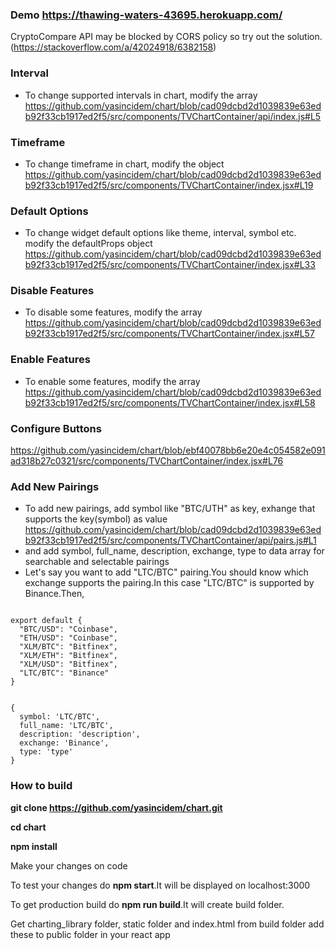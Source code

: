 ### Demo https://thawing-waters-43695.herokuapp.com/

CryptoCompare API may be blocked by CORS policy so try out the solution. (https://stackoverflow.com/a/42024918/6382158)
  

### Interval
* To change supported intervals in chart, modify the array https://github.com/yasincidem/chart/blob/cad09dcbd2d1039839e63edb92f33cb1917ed2f5/src/components/TVChartContainer/api/index.js#L5

### Timeframe
* To change timeframe in chart, modify the object
https://github.com/yasincidem/chart/blob/cad09dcbd2d1039839e63edb92f33cb1917ed2f5/src/components/TVChartContainer/index.jsx#L19

### Default Options
* To change widget default options like theme, interval, symbol etc. modify the defaultProps object 
https://github.com/yasincidem/chart/blob/cad09dcbd2d1039839e63edb92f33cb1917ed2f5/src/components/TVChartContainer/index.jsx#L33

### Disable Features
* To disable some features, modify the array
https://github.com/yasincidem/chart/blob/cad09dcbd2d1039839e63edb92f33cb1917ed2f5/src/components/TVChartContainer/index.jsx#L57

### Enable Features
* To enable some features, modify the array
https://github.com/yasincidem/chart/blob/cad09dcbd2d1039839e63edb92f33cb1917ed2f5/src/components/TVChartContainer/index.jsx#L58

### Configure Buttons
https://github.com/yasincidem/chart/blob/ebf40078bb6e20e4c054582e091ad318b27c0321/src/components/TVChartContainer/index.jsx#L76


### Add New Pairings
* To add new pairings, add symbol like "BTC/UTH" as key, exhange that supports the key(symbol) as value
https://github.com/yasincidem/chart/blob/cad09dcbd2d1039839e63edb92f33cb1917ed2f5/src/components/TVChartContainer/api/pairs.js#L1
* and add symbol, full_name, description, exchange, type to data array for searchable and selectable pairings
* Let's say you want to add "LTC/BTC" pairing.You should know which exchange supports the pairing.In this case "LTC/BTC" is supported by Binance.Then,

```

export default {
  "BTC/USD": "Coinbase",
  "ETH/USD": "Coinbase",
  "XLM/BTC": "Bitfinex",
  "XLM/ETH": "Bitfinex",
  "XLM/USD": "Bitfinex",
  "LTC/BTC": "Binance"
}

```
```

{
  symbol: 'LTC/BTC',
  full_name: 'LTC/BTC',
  description: 'description',
  exchange: 'Binance',
  type: 'type'
}

```

### How to build

**git clone https://github.com/yasincidem/chart.git**

**cd chart**

**npm install**

Make your changes on code

To test your changes do **npm start**.It will be displayed on localhost:3000

To get production build do **npm run build**.It will create build folder.

Get charting_library folder, static folder and index.html from build folder add these to public folder in your react app
